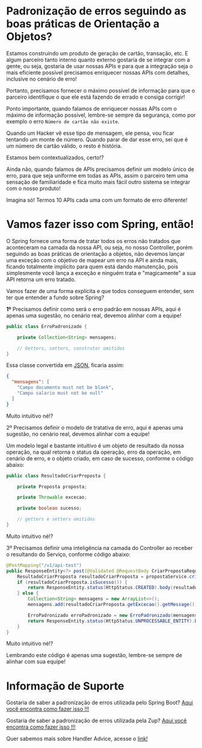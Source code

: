 # Padronização de erros seguindo as boas práticas de Orientação a Objetos?

Estamos construíndo um produto de geração de cartão, transação, etc. E algum parceiro tanto interno quanto externo gostaria 
de se integrar com a gente, ou seja, gostaria de usar nossas APIs e para que a integração seja o mais eficiente possível 
precisamos enriquecer nossas APIs com detalhes, inclusive no cenário de erro!

Portanto, precisamos fornecer o máximo possível de informação para que o parceiro identifique o que ele 
está fazendo de errado e consiga corrigir!

Ponto importante, quando falamos de enriquecer nossas APIs com o máximo de informação possível, lembre-se sempre da 
segurança, como por exemplo o erro `Número de cartão não existe`.

Quando um Hacker vê esse tipo de mensagem, ele pensa, vou ficar tentando um monte de número. Quando parar de dar esse 
erro, sei que é um número de cartão válido, o resto é história.

Estamos bem contextualizados, certo!?

Ainda não, quando falamos de APIs precisamos definir um modelo único de erro, para que seja uniforme em todas as APIs, 
assim o parceiro tem uma sensação de familiaridade e fica muito mais fácil outro sistema se integrar com o nosso produto!

Imagina só! Termos 10 APIs cada uma com um formato de erro diferente!

# Vamos fazer isso com Spring, então!

O Spring fornece uma forma de tratar todos os erros não tratados que aconteceram na camada da nossa API, ou seja, no 
nosso Controller, porém seguindo as boas práticas de orientação a objetos, não devemos lançar uma exceção com o objetivo 
de mapear um erro na API e ainda mais, ficando totalmente implícito para quem está dando manutenção, pois simplesmente 
você lança a exceção e ninguém trata e "magicamente" a sua API retorna um erro tratado.

Vamos fazer de uma forma explícita e que todos conseguem entender, sem ter que entender a fundo sobre Spring?

**1º** Precisamos definir como será o erro padrão em nossas APIs, aqui é apenas uma sugestão, no cenário real, devemos 
alinhar com a equipe!

```java
public class ErroPadronizado {

    private Collection<String> mensagens;

    // Getters, setters, construtor omitidos
}
```

Essa classe convertida em [JSON](https://www.json.org/json-en.html), ficaria assim:

```json
{
  "mensagens": [
    "Campo documento must not be blank",
    "Campo salario must not be null"
  ]
}
```

Muito intuitivo né!?

2º Precisamos definir o modelo de tratativa de erro, aqui é apenas uma sugestão, no cenário real, devemos alinhar 
com a equipe!

Um modelo legal e bastante intuitivo é um objeto de resultado da nossa operação, na qual retorna o status da operação, 
erro da operação, em cenário de erro, e o objeto criado, em caso de sucesso, conforme o código abaixo:

```java
public class ResultadoCriarProposta {

    private Proposta proposta;

    private Throwable excecao;

    private boolean sucesso;

    // getters e setters omitidos
}
```

Muito intuitivo né!?

3º Precisamos definir uma inteligência na camada do Controller ao receber o resultando do Serviço, conforme código abaixo:

```java
@PostMapping("/v1/api-test")
public ResponseEntity<?> post(@Validated @RequestBody CriarPropostaRequest criarPropostaRequest) {
    ResultadoCriarProposta resultadoCriarProposta = propostaService.criar(criarPropostaRequest);
    if (resultadoCriarProposta.isSucesso()) {
        return ResponseEntity.status(HttpStatus.CREATED).body(resultadoCriarProposta.getProposta());
    } else {
        Collection<String> mensagens = new ArrayList<>();
        mensagens.add(resultadoCriarProposta.getExcecao().getMessage());

        ErroPadronizado erroPadronizado = new ErroPadronizado(mensagens);
        return ResponseEntity.status(HttpStatus.UNPROCESSABLE_ENTITY).body(erroPadronizado);
    }
}
```

Muito intuitivo né!?

Lembrando este código é apenas uma sugestão, lembre-se sempre de alinhar com sua equipe!

# Informação de Suporte

Gostaria de saber a padronização de erros utilizada pelo Spring Boot? [Aqui você encontra como fazer isso !!!](error-spring.md)

Gostaria de saber a padronização de erros utilizada pela Zup? [Aqui você encontra como fazer isso !!!](../informacao_suporte/error-zup.md)

Quer sabemos mais sobre Handler Advice, acesse o [link!](https://spring.io/blog/2013/11/01/exception-handling-in-spring-mvc)